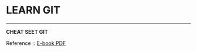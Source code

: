 # LEARN GIT
-----------------

**CHEAT SEET GIT**

Reference :: [E-book PDF](https://education.github.com/git-cheat-sheet-education.pdf) 
